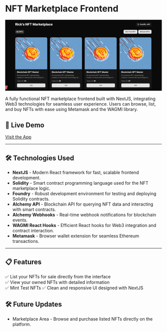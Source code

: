 # NFT Marketplace Frontend

![NFT Marketplace](./public/appImg.png)

A fully functional NFT marketplace frontend built with NextJS, integrating Web3 technologies for seamless user experience. Users can browse, list, and buy NFTs with ease using Metamask and the WAGMI library.

## 🚀 Live Demo
[Visit the App](https://nft-marketplace-front-chi.vercel.app/)

---

## 🛠️ Technologies Used

- **NextJS** - Modern React framework for fast, scalable frontend development.
- **Solidity** - Smart contract programming language used for the NFT marketplace logic.
- **Foundry** - Robust development environment for testing and deploying Solidity contracts.
- **Alchemy API** - Blockchain API for querying NFT data and interacting with smart contracts.
- **Alchemy Webhooks** - Real-time webhook notifications for blockchain events.
- **WAGMI React Hooks** - Efficient React hooks for Web3 integration and contract interaction.
- **Metamask** - Browser wallet extension for seamless Ethereum transactions.

---

## 📋 Features

✅ List your NFTs for sale directly from the interface  
✅ View your owned NFTs with detailed information  
✅ Mint Test NFTs
✅ Clean and responsive UI designed with NextJS

## 🛠️ Future Updates

- Marketplace Area - Browse and purchase listed NFTs directly on the platform.
